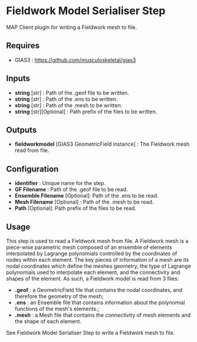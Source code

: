 Fieldwork Model Serialiser Step
===============================

MAP Client plugin for writing a Fieldwork mesh to file.

Requires
--------
- GIAS3 : https://github.com/musculoskeletal/gias3

Inputs
------
- **string** [str] : Path of the .geof file to be written.
- **string** [str] : Path of the .ens to be written.
- **string** [str] : Path of the .mesh to be written.
- **string** [str][Optional] : Path prefix of the files to be written.

Outputs
-------
- **fieldworkmodel** [GIAS3 GeometricField instance] : The Fieldwork mesh read from file.

Configuration
-------------
- **identifier** : Unique name for the step.
- **GF Filename** : Path of the .geof file to be read.
- **Ensemble Filename** [Optional]: Path of the .ens to be read.
- **Mesh Filename** [Optional] : Path of the .mesh to be read.
- **Path** [Optional]: Path prefix of the files to be read.

Usage
-----
This step is used to read a Fieldwork mesh from file. A Fieldwork mesh is a piece-wise parametric mesh composed of an ensemble of elements interpolated by Lagrange polynomials controlled by the coordinates of nodes within each element. The key pieces of information of a mesh are its nodal coordinates which define the meshes geometry, the type of Lagrange polynomials used to interpolate each element, and the connectivity and shapes of the element. As such, a Fieldwork model is read from 3 files:

- **.geof** : a GeometricField file that contains the nodal coordinates, and therefore the geometry of the mesh;
- **.ens** : an Ensemble file that contains information about the polynomial functions of the mesh's elements.;
- **.mesh** : a Mesh file that contains the connectivity of mesh elements and the shape of each element.

See Fieldwork Model Serialiser Step to write a Fieldwork mesh to file.

